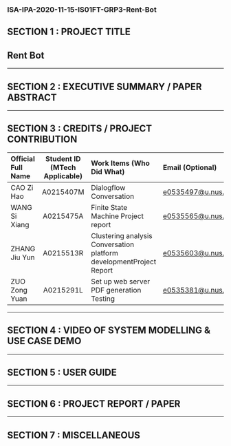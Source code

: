 ﻿### ISA-IPA-2020-11-15-IS01FT-GRP3-Rent-Bot
## SECTION 1 : PROJECT TITLE
## Rent Bot

---

## SECTION 2 : EXECUTIVE SUMMARY / PAPER ABSTRACT

---

## SECTION 3 : CREDITS / PROJECT CONTRIBUTION

| Official Full Name  | Student ID (MTech Applicable)  | Work Items (Who Did What) | Email (Optional) |
| :------------ |:---------------:| :-----| :-----|
| CAO Zi Hao | A0215407M | Dialogflow Conversation | e0535497@u.nus.edu |
| WANG Si Xiang | A0215475A | Finite State Machine Project report  | e0535565@u.nus.edu |
| ZHANG Jiu Yun | A0215513R | Clustering analysis Conversation platform developmentProject Report  | e0535603@u.nus.edu |
| ZUO Zong Yuan | A0215291L | Set up web server  PDF generation Testing  | e0535381@u.nus.edu |

---

## SECTION 4 : VIDEO OF SYSTEM MODELLING & USE CASE DEMO

---

## SECTION 5 : USER GUIDE

---

## SECTION 6 : PROJECT REPORT / PAPER

---

## SECTION 7 : MISCELLANEOUS
